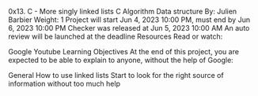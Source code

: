 0x13. C - More singly linked lists
C
Algorithm
Data structure
 By: Julien Barbier
 Weight: 1
 Project will start Jun 4, 2023 10:00 PM, must end by Jun 6, 2023 10:00 PM
 Checker was released at Jun 5, 2023 10:00 AM
 An auto review will be launched at the deadline
Resources
Read or watch:

Google
Youtube
Learning Objectives
At the end of this project, you are expected to be able to explain to anyone, without the help of Google:

General
How to use linked lists
Start to look for the right source of information without too much help
